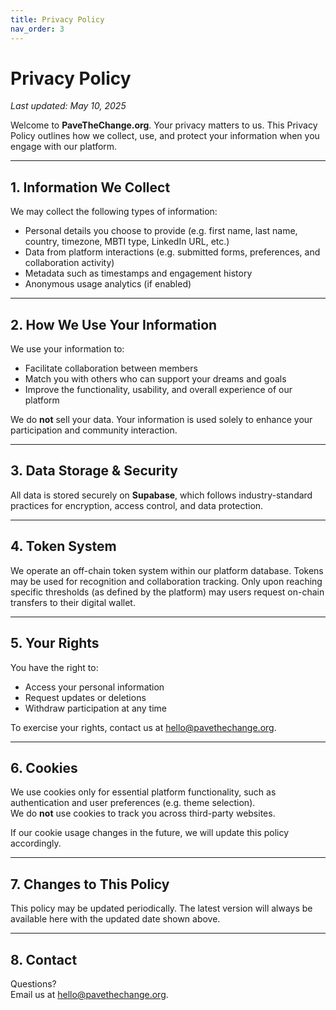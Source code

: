 ```yaml
---
title: Privacy Policy
nav_order: 3
---
```


# Privacy Policy

_Last updated: May 10, 2025_

Welcome to **PaveTheChange.org**. Your privacy matters to us. This Privacy Policy outlines how we collect, use, and protect your information when you engage with our platform.

---

## 1. Information We Collect

We may collect the following types of information:

- Personal details you choose to provide (e.g. first name, last name, country, timezone, MBTI type, LinkedIn URL, etc.)
- Data from platform interactions (e.g. submitted forms, preferences, and collaboration activity)
- Metadata such as timestamps and engagement history
- Anonymous usage analytics (if enabled)

---

## 2. How We Use Your Information

We use your information to:

- Facilitate collaboration between members
- Match you with others who can support your dreams and goals
- Improve the functionality, usability, and overall experience of our platform

We do **not** sell your data. Your information is used solely to enhance your participation and community interaction.

---

## 3. Data Storage & Security

All data is stored securely on **Supabase**, which follows industry-standard practices for encryption, access control, and data protection.

---

## 4. Token System

We operate an off-chain token system within our platform database. Tokens may be used for recognition and collaboration tracking. Only upon reaching specific thresholds (as defined by the platform) may users request on-chain transfers to their digital wallet.

---

## 5. Your Rights

You have the right to:

- Access your personal information
- Request updates or deletions
- Withdraw participation at any time

To exercise your rights, contact us at [hello@pavethechange.org](mailto:hello@pavethechange.org).

---

## 6. Cookies

We use cookies only for essential platform functionality, such as authentication and user preferences (e.g. theme selection).  
We do **not** use cookies to track you across third-party websites.

If our cookie usage changes in the future, we will update this policy accordingly.

---

## 7. Changes to This Policy

This policy may be updated periodically. The latest version will always be available here with the updated date shown above.

---

## 8. Contact

Questions?  
Email us at [hello@pavethechange.org](mailto:hello@pavethechange.org).
